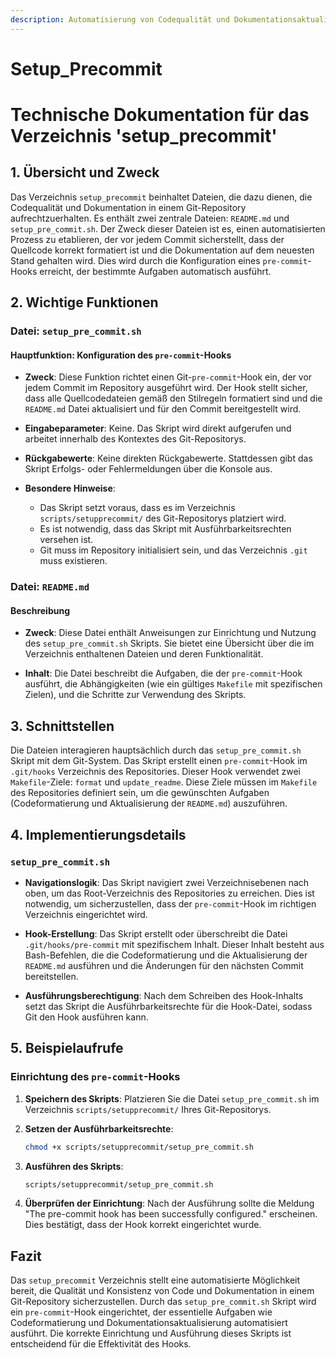 ```yaml
---
description: Automatisierung von Codequalität und Dokumentationsaktualisierung vor Commits
---
```

# Setup_Precommit

# Technische Dokumentation für das Verzeichnis 'setup_precommit'

## 1. Übersicht und Zweck

Das Verzeichnis `setup_precommit` beinhaltet Dateien, die dazu dienen, die Codequalität und Dokumentation in einem Git-Repository aufrechtzuerhalten. Es enthält zwei zentrale Dateien: `README.md` und `setup_pre_commit.sh`. Der Zweck dieser Dateien ist es, einen automatisierten Prozess zu etablieren, der vor jedem Commit sicherstellt, dass der Quellcode korrekt formatiert ist und die Dokumentation auf dem neuesten Stand gehalten wird. Dies wird durch die Konfiguration eines `pre-commit`-Hooks erreicht, der bestimmte Aufgaben automatisch ausführt.

## 2. Wichtige Funktionen

### Datei: `setup_pre_commit.sh`

#### Hauptfunktion: Konfiguration des `pre-commit`-Hooks

- **Zweck**: Diese Funktion richtet einen Git-`pre-commit`-Hook ein, der vor jedem Commit im Repository ausgeführt wird. Der Hook stellt sicher, dass alle Quellcodedateien gemäß den Stilregeln formatiert sind und die `README.md` Datei aktualisiert und für den Commit bereitgestellt wird.

- **Eingabeparameter**: Keine. Das Skript wird direkt aufgerufen und arbeitet innerhalb des Kontextes des Git-Repositorys.

- **Rückgabewerte**: Keine direkten Rückgabewerte. Stattdessen gibt das Skript Erfolgs- oder Fehlermeldungen über die Konsole aus.

- **Besondere Hinweise**:
  - Das Skript setzt voraus, dass es im Verzeichnis `scripts/setupprecommit/` des Git-Repositorys platziert wird.
  - Es ist notwendig, dass das Skript mit Ausführbarkeitsrechten versehen ist.
  - Git muss im Repository initialisiert sein, und das Verzeichnis `.git` muss existieren.

### Datei: `README.md`

#### Beschreibung

- **Zweck**: Diese Datei enthält Anweisungen zur Einrichtung und Nutzung des `setup_pre_commit.sh` Skripts. Sie bietet eine Übersicht über die im Verzeichnis enthaltenen Dateien und deren Funktionalität.

- **Inhalt**: Die Datei beschreibt die Aufgaben, die der `pre-commit`-Hook ausführt, die Abhängigkeiten (wie ein gültiges `Makefile` mit spezifischen Zielen), und die Schritte zur Verwendung des Skripts.

## 3. Schnittstellen

Die Dateien interagieren hauptsächlich durch das `setup_pre_commit.sh` Skript mit dem Git-System. Das Skript erstellt einen `pre-commit`-Hook im `.git/hooks` Verzeichnis des Repositories. Dieser Hook verwendet zwei `Makefile`-Ziele: `format` und `update_readme`. Diese Ziele müssen im `Makefile` des Repositories definiert sein, um die gewünschten Aufgaben (Codeformatierung und Aktualisierung der `README.md`) auszuführen.

## 4. Implementierungsdetails

### `setup_pre_commit.sh`

- **Navigationslogik**: Das Skript navigiert zwei Verzeichnisebenen nach oben, um das Root-Verzeichnis des Repositories zu erreichen. Dies ist notwendig, um sicherzustellen, dass der `pre-commit`-Hook im richtigen Verzeichnis eingerichtet wird.

- **Hook-Erstellung**: Das Skript erstellt oder überschreibt die Datei `.git/hooks/pre-commit` mit spezifischem Inhalt. Dieser Inhalt besteht aus Bash-Befehlen, die die Codeformatierung und die Aktualisierung der `README.md` ausführen und die Änderungen für den nächsten Commit bereitstellen.

- **Ausführungsberechtigung**: Nach dem Schreiben des Hook-Inhalts setzt das Skript die Ausführbarkeitsrechte für die Hook-Datei, sodass Git den Hook ausführen kann.

## 5. Beispielaufrufe

### Einrichtung des `pre-commit`-Hooks

1. **Speichern des Skripts**: Platzieren Sie die Datei `setup_pre_commit.sh` im Verzeichnis `scripts/setupprecommit/` Ihres Git-Repositorys.

2. **Setzen der Ausführbarkeitsrechte**: 
   ```bash
   chmod +x scripts/setupprecommit/setup_pre_commit.sh
   ```

3. **Ausführen des Skripts**:
   ```bash
   scripts/setupprecommit/setup_pre_commit.sh
   ```

4. **Überprüfen der Einrichtung**: Nach der Ausführung sollte die Meldung "The pre-commit hook has been successfully configured." erscheinen. Dies bestätigt, dass der Hook korrekt eingerichtet wurde.

## Fazit

Das `setup_precommit` Verzeichnis stellt eine automatisierte Möglichkeit bereit, die Qualität und Konsistenz von Code und Dokumentation in einem Git-Repository sicherzustellen. Durch das `setup_pre_commit.sh` Skript wird ein `pre-commit`-Hook eingerichtet, der essentielle Aufgaben wie Codeformatierung und Dokumentationsaktualisierung automatisiert ausführt. Die korrekte Einrichtung und Ausführung dieses Skripts ist entscheidend für die Effektivität des Hooks.